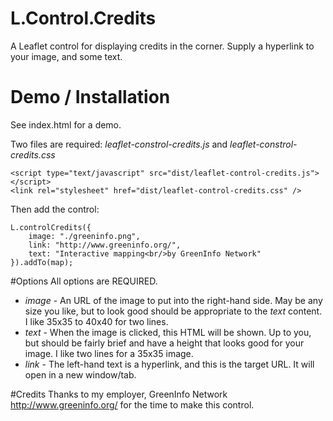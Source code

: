 # L.Control.Credits
A Leaflet control for displaying credits in the corner. Supply a hyperlink to your image, and some text.

# Demo / Installation
See index.html for a demo.

Two files are required: _leaflet-constrol-credits.js_ and _leaflet-constrol-credits.css_

    <script type="text/javascript" src="dist/leaflet-control-credits.js"></script>
    <link rel="stylesheet" href="dist/leaflet-control-credits.css" />

Then add the control:

    L.controlCredits({
        image: "./greeninfo.png",
        link: "http://www.greeninfo.org/",
        text: "Interactive mapping<br/>by GreenInfo Network"
    }).addTo(map);

#Options
All options are REQUIRED.

* *image* - An URL of the image to put into the right-hand side. May be any size you like, but to look good should be appropriate to the _text_ content. I like 35x35 to 40x40 for two lines.
* *text* - When the image is clicked, this HTML will be shown. Up to you, but should be fairly brief and have a height that looks good for your image. I like two lines for a 35x35 image.
* *link* - The left-hand text is a hyperlink, and this is the target URL. It will open in a new window/tab.

#Credits
Thanks to my employer, GreenInfo Network http://www.greeninfo.org/ for the time to make this control.
